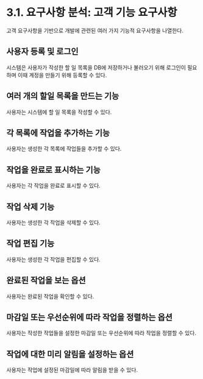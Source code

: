 # 3.1. 요구사항 분석: 고객 기능 요구사항
고객 요구사항을 기반으로 개발에 관련된 여러 가지 기능적 요구사항을 나열한다.

## 사용자 등록 및 로그인
시스템은 사용자가 작성한 할 일 목록을 DB에 저장하거나 불러오기 위해 로그인이 필요하며 이때 계정을 만들기 위해 등록할 수 있다.

## 여러 개의 할일 목록을 만드는 기능
사용자는 시스템에 할 일 목록을 작성할 수 있다.

## 각 목록에 작업을 추가하는 기능
사용자는 생성한 각 목록에 작업들을 추가할 수 있다.

## 작업을 완료로 표시하는 기능
사용자는 각 작업을 완료로 표시할 수 있다.

## 작업 삭제 기능
사용자는 생성한 각 작업을 삭제할 수 있다.

## 작업 편집 기능
사용자는 생성한 각 작업을 편집할 수 있다.

## 완료된 작업을 보는 옵션
사용자는 완료된 작업을 확인할 수 있다.

## 마감일 또는 우선순위에 따라 작업을 정렬하는 옵션
사용자는 작성한 작업들을 설정한 마감일 또는 우선순위에 따라 작업을 정렬할 수 있다.

## 작업에 대한 미리 알림을 설정하는 옵션
사용자는 작업에 설정된 마감일에 따라 알림을 받을 수 있다.

